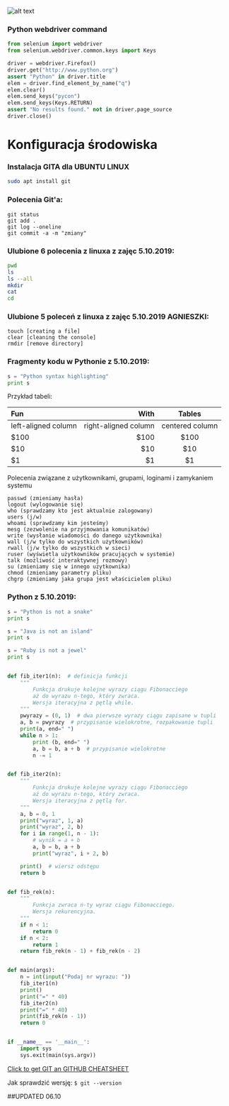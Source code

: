 ![alt text](https://cdv.pl/wp-content/uploads/2018/02/logo.svg "Logo CDV")

### Python webdriver command

```Python
from selenium import webdriver
from selenium.webdriver.common.keys import Keys

driver = webdriver.Firefox()
driver.get("http://www.python.org")
assert "Python" in driver.title
elem = driver.find_element_by_name("q")
elem.clear()
elem.send_keys("pycon")
elem.send_keys(Keys.RETURN)
assert "No results found." not in driver.page_source
driver.close()
```



# Konfiguracja środowiska 

### Instalacja GITA dla UBUNTU LINUX
```sh
sudo apt install git
```

### Polecenia Git'a:
```git
git status
git add .
git log --oneline
git commit -a -m "zmiany"
```

### Ulubione 6 polecenia z linuxa z zajęc 5.10.2019:
```sh
pwd
ls
ls --all
mkdir
cat
cd
```

### Ulubione 5 poleceń z linuxa z zajęc 5.10.2019 AGNIESZKI:
```sudo apt install [installing stuff]
touch [creating a file]
clear [cleaning the console]
rmdir [remove directory]
```

### Fragmenty kodu w Pythonie z 5.10.2019:
```python
s = "Python syntax highlighting"
print s
```



Przykład tabeli:

| Fun                  | With                 | Tables          |
| :------------------- | -------------------: |:---------------:|
| left-aligned column  | right-aligned column | centered column |
| $100                 | $100                 | $100            |
| $10                  | $10                  | $10             |
| $1                   | $1                   | $1              |

Polecenia związane z użytkownikami, grupami, loginami i zamykaniem systemu
```newgrp (dodajemy nową grupę)
passwd (zmieniamy hasła)
logout (wylogowanie się)
who (sprawdzamy kto jest aktualnie zalogowany)
users (j/w)
whoami (sprawdzamy kim jesteśmy)
mesg (zezwolenie na przyjmowania komunikatów)
write (wysłanie wiadomości do danego użytkownika)
wall (j/w tylko do wszystkich użytkowników)
rwall (j/w tylko do wszystkich w sieci)
ruser (wyświetla użytkowników pracujących w systemie)
talk (możliwość interaktywnej rozmowy)
su (zmieniamy się w innego użytkownika)
chmod (zmieniamy parametry pliku)
chgrp (zmieniamy jaka grupa jest właścicielem pliku) 
```


### Python z 5.10.2019:
```python
s = "Python is not a snake"
print s
```

```python
s = "Java is not an island"
print s
```

```python
s = "Ruby is not a jewel"
print s
```

```Python

def fib_iter1(n):  # definicja funkcji
    """
        Funkcja drukuje kolejne wyrazy ciągu Fibonacciego
        aż do wyrazu n-tego, który zwraca.
        Wersja iteracyjna z pętlą while.
    """
    pwyrazy = (0, 1)  # dwa pierwsze wyrazy ciągu zapisane w tupli
    a, b = pwyrazy  # przypisanie wielokrotne, rozpakowanie tupli
    print(a, end=" ")
    while n > 1:
        print (b, end=" ")
        a, b = b, a + b  # przypisanie wielokrotne
        n -= 1


def fib_iter2(n):
    """
        Funkcja drukuje kolejne wyrazy ciągu Fibonacciego
        aż do wyrazu n-tego, który zwraca.
        Wersja iteracyjna z pętlą for.
    """
    a, b = 0, 1
    print("wyraz", 1, a)
    print("wyraz", 2, b)
    for i in range(1, n - 1):
        # wynik = a + b
        a, b = b, a + b
        print("wyraz", i + 2, b)

    print()  # wiersz odstępu
    return b


def fib_rek(n):
    """
        Funkcja zwraca n-ty wyraz ciągu Fibonacciego.
        Wersja rekurencyjna.
    """
    if n < 1:
        return 0
    if n < 2:
        return 1
    return fib_rek(n - 1) + fib_rek(n - 2)


def main(args):
    n = int(input("Podaj nr wyrazu: "))
    fib_iter1(n)
    print()
    print("=" * 40)
    fib_iter2(n)
    print("=" * 40)
    print(fib_rek(n - 1))
    return 0


if __name__ == '__main__':
    import sys
    sys.exit(main(sys.argv))
``` 



[Click to get GIT an GITHUB CHEATSHEET](https://github.github.com/training-kit/downloads/github-git-cheat-sheet.pdf)

Jak sprawdzić wersję:
```$ git --version```

##UPDATED 06.10